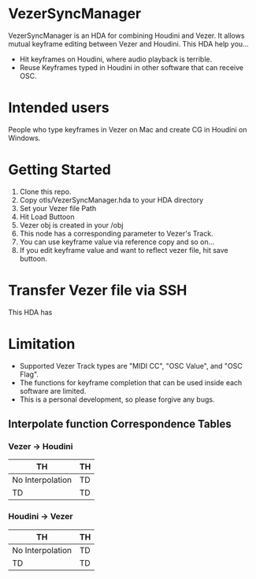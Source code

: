 # VezerSyncManager

VezerSyncManager is an HDA for combining Houdini and Vezer.
It allows mutual keyframe editing between Vezer and Houdini.
This HDA help you...
-  Hit keyframes on Houdini, where audio playback is terrible.
- Reuse Keyframes typed in Houdini in other software that can receive OSC.

# Intended users
People who type keyframes in Vezer on Mac and create CG in Houdini on Windows.

# Getting Started
1. Clone this repo.
1. Copy otls/VezerSyncManager.hda to your HDA directory
1. Set your Vezer file Path
1. Hit Load Buttoon
1. Vezer obj is created in your /obj
1. This node has a corresponding parameter to Vezer's Track.
1. You can use keyframe value via reference copy and so on...
1. If you edit keyframe value and want to reflect vezer file, hit save buttoon.

# Transfer Vezer file via SSH
This HDA has

# Limitation
- Supported Vezer Track types are "MIDI CC", "OSC Value", and "OSC Flag".
- The functions for keyframe completion that can be used inside each software are limited.
- This is a personal development, so please forgive any bugs.

## Interpolate function Correspondence Tables

### Vezer → Houdini
|  TH  |  TH  |
| ---- | ---- |
|  No Interpolation |  TD  |
|  TD  |  TD  |


### Houdini →  Vezer
|  TH  |  TH  |
| ---- | ---- |
|  No Interpolation |  TD  |
|  TD  |  TD  |
